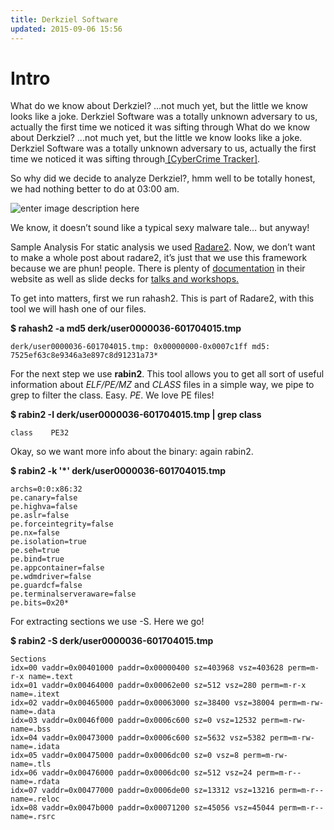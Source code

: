 ```yaml
---
title: Derkziel Software
updated: 2015-09-06 15:56
---
```

Intro
====
What do we know about Derkziel? ...not much yet, but the little we know looks like a joke. Derkziel Software was a totally unknown adversary to us, actually the first time we noticed it was sifting through What do we know about Derkziel? ...not much yet, but the little we know looks like a joke. Derkziel Software was a totally unknown adversary to us, actually the first time we noticed it was sifting through[ \[CyberCrime Tracker\]](http://cybercrime-tracker.net/index.php?search=Derkziel).

So why did we decide to analyze Derkziel?, hmm well to be totally honest, we had nothing better to do at 03:00 am.

![enter image description here](http://cdn.meme.am/instances/63552921.jpg)

We know, it doesn’t sound like a typical sexy malware tale…​ but anyway!

Sample Analysis
For static analysis we used [Radare2](http://radare.org/r/). Now, we don’t want to make a whole post about radare2, it’s just that we use this framework because we are phun! people. There is plenty of [documentation](http://radare.org/r/docs.html) in their website as well as slide decks for [talks and workshops.](http://radare.org/r/talks.html)

To get into matters, first we run rahash2. This is part of Radare2, with this tool we will hash one of our files.

**$ rahash2 -a md5 derk/user0000036-601704015.tmp**

    derk/user0000036-601704015.tmp: 0x00000000-0x0007c1ff md5: 7525ef63c8e9346a3e897c8d91231a73*

For the next step we use **rabin2**. This tool allows you to get all sort of useful information about *ELF/PE/MZ* and *CLASS* files in a simple way, we pipe to grep to filter the class. Easy. *PE*. We love PE files!

**$ rabin2 -I derk/user0000036-601704015.tmp | grep class**

    class    PE32

Okay, so we want more info about the binary: again rabin2.

**$ rabin2 -k '*' derk/user0000036-601704015.tmp**

    archs=0:0:x86:32
    pe.canary=false
    pe.highva=false
    pe.aslr=false
    pe.forceintegrity=false
    pe.nx=false
    pe.isolation=true
    pe.seh=true
    pe.bind=true
    pe.appcontainer=false
    pe.wdmdriver=false
    pe.guardcf=false
    pe.terminalserveraware=false
    pe.bits=0x20*

For extracting sections we use -S. Here we go!

**$ rabin2 -S derk/user0000036-601704015.tmp**

    Sections
    idx=00 vaddr=0x00401000 paddr=0x00000400 sz=403968 vsz=403628 perm=m-r-x name=.text
    idx=01 vaddr=0x00464000 paddr=0x00062e00 sz=512 vsz=280 perm=m-r-x name=.itext
    idx=02 vaddr=0x00465000 paddr=0x00063000 sz=38400 vsz=38004 perm=m-rw- name=.data
    idx=03 vaddr=0x0046f000 paddr=0x0006c600 sz=0 vsz=12532 perm=m-rw- name=.bss
    idx=04 vaddr=0x00473000 paddr=0x0006c600 sz=5632 vsz=5382 perm=m-rw- name=.idata
    idx=05 vaddr=0x00475000 paddr=0x0006dc00 sz=0 vsz=8 perm=m-rw- name=.tls
    idx=06 vaddr=0x00476000 paddr=0x0006dc00 sz=512 vsz=24 perm=m-r-- name=.rdata
    idx=07 vaddr=0x00477000 paddr=0x0006de00 sz=13312 vsz=13216 perm=m-r-- name=.reloc
    idx=08 vaddr=0x0047b000 paddr=0x00071200 sz=45056 vsz=45044 perm=m-r-- name=.rsrc



